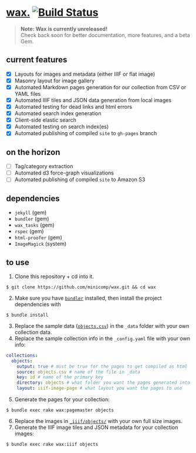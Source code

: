 # [wax.](https://minicomp.github.io/wax/) [![Build Status](https://travis-ci.org/minicomp/wax.svg?branch=master)](https://travis-ci.org/minicomp/wax)


> __Note: Wax is currently unreleased!__ <br> Check back soon for better documentation, more features, and a beta Gem.

## current features
+ [x] Layouts for images and metadata (either IIIF or flat image)
+ [x] Masonry layout for image gallery
+ [x] Automated Markdown pages generation for our collection from CSV or YAML files
+ [x] Automated IIIF tiles and JSON data generation from local images
+ [x] Automated testing for dead links and html errors
+ [x] Automated search index generation
+ [x] Client-side elastic search
+ [x] Automated testing on search index(es)
+ [x] Automated publishing of compiled `site` to `gh-pages` branch

## on the horizon
+ [ ] Tag/category extraction
+ [ ] Automated d3 force-graph visualizations
+ [ ] Automated publishing of compiled `site` to Amazon S3

## dependencies
+ `jekyll` (gem)
+ `bundler` (gem)
+ `wax_tasks` (gem)
+ `rspec` (gem)
+ `html-proofer` (gem)
+ `ImageMagick` (system)


## to use

1. Clone this repository + cd into it.
```
$ git clone https://github.com/minicomp/wax.git && cd wax
```
2. Make sure you have [`bundler`]() installed, then install the project dependencies with
```
$ bundle install
```
3. Replace the sample data ([`objects.csv`](https://github.com/minicomp/wax/blob/master/_data/objects.csv)) in the `_data` folder with your own collection data.
4. Replace the sample collection info in the `_config.yaml` file with your own info:
```yaml
collections:
  objects:
    output: true # must be true for the pages to get compiled as html
    source: objects.csv # name of the file in _data
    key: id # name of the primary key
    directory: objects # what folder you want the pages generated into
    layout: iiif-image-page # what layout you want the pages to use
```
5. Generate the pages for your collection:
```
$ bundle exec rake wax:pagemaster objects
```
6. Replace the images in [`_iiif/objects/`](https://github.com/minicomp/wax/tree/master/_iiif/objects) with your own full size images.
7. Generate the IIIF image tiles and JSON metadata for your collection images:
```
$ bundle exec rake wax:iiif objects
```
